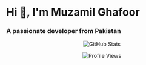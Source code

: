 <h1 align="left">Hi 👋, I'm Muzamil Ghafoor</h1>
<h3 align="left">A passionate developer from Pakistan</h3>

<!-- GitHub Stats -->
<p align="center">
  <img src="https://github-readme-stats.vercel.app/api?username=muzzammil763&show_icons=true&theme=radical" alt="GitHub Stats" />
</p>

<p align="center">
  <img src="https://komarev.com/ghpvc/?username=muzzammil763&label=Profile%20views&color=0e75b6&style=flat" alt="Profile Views" />
</p>
